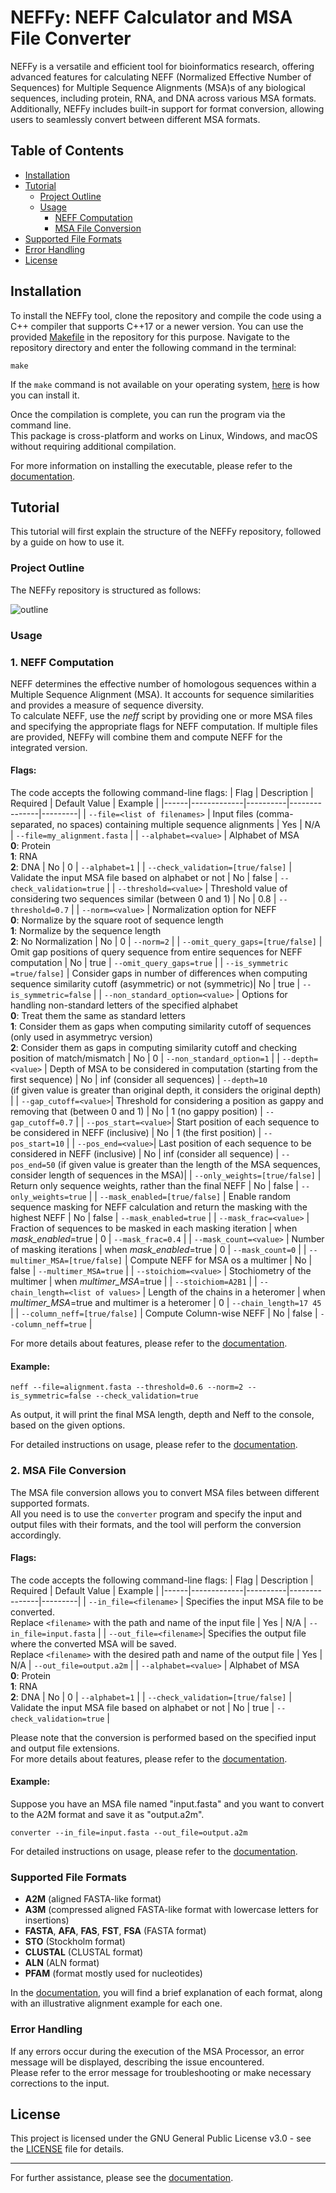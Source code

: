 # NEFFy: NEFF Calculator and MSA File Converter
NEFFy is a versatile and efficient tool for bioinformatics research, offering advanced features for calculating NEFF (Normalized Effective Number of Sequences) for Multiple Sequence Alignments (MSA)s of any biological sequences, including protein, RNA, and DNA across various MSA formats. <br>
Additionally, NEFFy includes built-in support for format conversion, allowing users to seamlessly convert between different MSA formats.

## Table of Contents
- [Installation](#installation)
- [Tutorial](#tutorial)
  - [Project Outline](#project-outline)
  - [Usage](#usage)
    - [NEFF Computation](#1-neff-computation)
    - [MSA File Conversion](#2-msa-file-conversion)
- [Supported File Formats](#supported-file-formats)
- [Error Handling](#error-handling)
- [License](#license)

## Installation
To install the NEFFy tool, clone the repository and compile the code using a C++ compiler that supports C++17 or a newer version. You can use the provided [Makefile](Makefile) in the repository for this purpose. Navigate to the repository directory and enter the following command in the terminal:


```
make
```
If the `make` command is not available on your operating system, [here](https://maryam-haghani.github.io/NEFFy/help.html#make_installation) is how you can install it.

Once the compilation is complete, you can run the program via the command line. <br/>
This package is cross-platform and works on Linux, Windows, and macOS without requiring additional compilation. <br>

For more information on installing the executable, please refer to the [documentation](https://maryam-haghani.github.io/NEFFy/installation_guide.html#executable_install).

## Tutorial
This tutorial will first explain the structure of the NEFFy repository, followed by a guide on how to use it.

### Project Outline
The NEFFy repository is structured as follows:

![outline](docs/figs/outline.png)


### Usage
### 1. NEFF Computation

NEFF determines the effective number of homologous sequences within a Multiple Sequence Alignment (MSA). It accounts for sequence similarities and provides a measure of sequence diversity. <br/>
To calculate NEFF, use the _neff_ script by providing one or more MSA files and specifying the appropriate flags for NEFF computation. If multiple files are provided, NEFFy will combine them and compute NEFF for the integrated version.


#### Flags:
The code accepts the following command-line flags:
| Flag | Description | Required | Default Value | Example	| 
|------|-------------|----------|---------------|---------|
| `--file=<list of filenames>` | Input files (comma-separated, no spaces) containing multiple sequence alignments | Yes | N/A | `--file=my_alignment.fasta` |
| `--alphabet=<value>` | Alphabet of MSA <br /> __0__: Protein <br /> __1__: RNA <br /> __2__: DNA | No | 0 | `--alphabet=1` |
| `--check_validation=[true/false]` | Validate the input MSA file based on alphabet or not | No | false | `--check_validation=true` |
| `--threshold=<value>`	| Threshold value of considering two sequences similar (between 0 and 1) | No | 0.8 | `--threshold=0.7` |
| `--norm=<value>` | Normalization option for NEFF <br /> __0__: Normalize by the square root of sequence length <br /> __1__: Normalize by the sequence length <br /> __2__: No Normalization | No | 0 | `--norm=2` |
| `--omit_query_gaps=[true/false]` | Omit gap positions of query sequence from entire sequences for NEFF computation | No | true | `--omit_query_gaps=true`	|
| `--is_symmetric =true/false]` | Consider gaps in number of differences when computing sequence similarity cutoff (asymmetric) or not (symmetric)| No | true | `--is_symmetric=false`	|
| `--non_standard_option=<value>` | Options for handling non-standard letters of the specified alphabet <br /> __0__: Treat them the same as standard letters <br /> __1__: Consider them as gaps when computing similarity cutoff of sequences (only used in asymmetryc version) <br /> __2__: Consider them as gaps in computing similarity cutoff and checking position of match/mismatch | No | 0 | `--non_standard_option=1` |
| `--depth=<value>` | Depth of MSA to be considered in computation (starting from the first sequence) | No | inf (consider all sequences) | `--depth=10` <br />(if given value is greater than original depth, it considers the original depth) |
| `--gap_cutoff=<value>`| Threshold for considering a position as gappy and removing that (between 0 and 1) | No | 1 (no gappy position) | `--gap_cutoff=0.7` |
| `--pos_start=<value>`| Start position of each sequence to be considered in NEFF (inclusive) | No | 1 (the first position) | `--pos_start=10` |
| `--pos_end=<value>`| Last position of each sequence to be considered in NEFF (inclusive) | No | inf (consider all sequence) | `--pos_end=50` (if given value is greater than the length of the MSA sequences, consider length of sequences in the MSA)|
| `--only_weights=[true/false]` | Return only sequence weights, rather than the final NEFF | No | false | `--only_weights=true`    |
| `--mask_enabled=[true/false]` | Enable random sequence masking for NEFF calculation and return the masking with the highest NEFF | No | false | `--mask_enabled=true`    |
| `--mask_frac=<value>` | Fraction of sequences to be masked in each masking iteration | when _mask_enabled_=true | 0 | `--mask_frac=0.4`    |
| `--mask_count=<value>` | Number of masking iterations | when _mask_enabled_=true | 0 | `--mask_count=0`    |
| `--multimer_MSA=[true/false]` | Compute NEFF for  MSA os a multimer | No | false | `--multimer_MSA=true`    |
| `--stoichiom=<value>` | Stochiometry of the multimer | when _multimer_MSA_=true |  | `--stoichiom=A2B1`    |
| `--chain_length=<list of values>` | Length of the chains in a heteromer  | when _multimer_MSA_=true and multimer is a heteromer | 0 | `--chain_length=17 45`    |
| `--column_neff=[true/false]` | Compute Column-wise NEFF | No | false | `--column_neff=true`    |

For more details about features, please refer to the [documentation](https://maryam-haghani.github.io/NEFFy/index.html#overview_neff_computation).

#### Example:
    neff --file=alignment.fasta --threshold=0.6 --norm=2 --is_symmetric=false --check_validation=true
  As output, it will print the final MSA length, depth and Neff to the console, based on the given options.

For detailed instructions on usage, please refer to the [documentation](https://maryam-haghani.github.io/NEFFy/usage_guide.html#neff_computation).

### 2. MSA File Conversion
The MSA file conversion allows you to convert MSA files between different supported formats. <br/>
All you need is to use the `converter` program and specify the input and output files with their formats, and the tool will perform the conversion accordingly.

#### Flags:
The code accepts the following command-line flags:
| Flag | Description | Required | Default Value | Example	| 
|------|-------------|----------|---------------|---------|
| `--in_file=<filename>` | Specifies the input MSA file to be converted.<br /> Replace `<filename>` with the path and name of the input file | Yes | N/A | `--in_file=input.fasta` |
| `--out_file=<filename>`| Specifies the output file where the converted MSA will be saved.<br /> Replace `<filename>` with the desired path and name of the output file | Yes | N/A | `--out_file=output.a2m` |
| `--alphabet=<value>` | Alphabet of MSA <br /> __0__: Protein <br /> __1__: RNA <br /> __2__: DNA | No | 0 | `--alphabet=1` |
| `--check_validation=[true/false]` | Validate the input MSA file based on alphabet or not | No | true | `--check_validation=true` |

Please note that the conversion is performed based on the specified input and output file extensions. <br>
For more details about features, please refer to the [documentation](https://maryam-haghani.github.io/NEFFy/index.html#overview_converter).

#### Example:
Suppose you have an MSA file named "input.fasta" and you want to convert to the A2M format and save it as "output.a2m".

    converter --in_file=input.fasta --out_file=output.a2m
    
For detailed instructions on usage, please refer to the [documentation](https://maryam-haghani.github.io/NEFFy/usage_guide.html#converter).

### Supported File Formats
- __A2M__ (aligned FASTA-like format)
- __A3M__ (compressed aligned FASTA-like format with lowercase letters for insertions)
- __FASTA__, __AFA__, __FAS__, __FST__, __FSA__ (FASTA format)
- __STO__ (Stockholm format)
- __CLUSTAL__ (CLUSTAL format)
- __ALN__ (ALN format)
- __PFAM__ (format mostly used for nucleotides)

In the [documentation](https://maryam-haghani.github.io/NEFFy/msa_formats.html), you will find a brief explanation of each format, along with an illustrative alignment example for each one.

### Error Handling
If any errors occur during the execution of the MSA Processor, an error message will be displayed, describing the issue encountered. <br/>
Please refer to the error message for troubleshooting or make necessary corrections to the input.

## License
This project is licensed under the GNU General Public License v3.0 - see the [LICENSE](LICENSE.txt) file for details.

----------------
For further assistance, please see the [documentation](https://maryam-haghani.github.io/NEFFy/).
